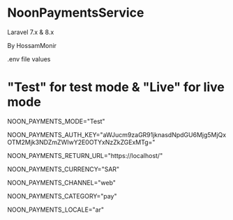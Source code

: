# NoonPaymentsService

Laravel 7.x & 8.x

By HossamMonir

.env file values

# "Test" for test mode & "Live" for live mode #
NOON_PAYMENTS_MODE="Test"

NOON_PAYMENTS_AUTH_KEY="aWJucm9zaGR91jknasdNpdGU6Mjg5MjQxOTM2Mjk3NDZmZWIwY2E0OTYxNzZkZGExMTg="

NOON_PAYMENTS_RETURN_URL="https://localhost/"

NOON_PAYMENTS_CURRENCY="SAR"

NOON_PAYMENTS_CHANNEL="web"

NOON_PAYMENTS_CATEGORY="pay"

NOON_PAYMENTS_LOCALE="ar"

